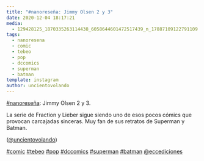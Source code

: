 ```yaml
---
title: "#nanoreseña: Jimmy Olsen 2 y 3"
date: 2020-12-04 18:17:21
media: 
  - 129428125_1870335263114438_6058644601472517439_n_17887109122791109.jpg
tags: 
  - nanoresena
  - comic
  - tebeo
  - pop
  - dccomics
  - superman
  - batman
template: instagram
author: uncientovolando
---
```


[#nanoreseña](/tags/nanoresena): Jimmy Olsen 2 y 3.

La serie de Fraction y Lieber sigue siendo uno de esos pocos cómics que provocan carcajadas sinceras. Muy fan de sus retratos de Superman y Batman.

([@uncientovolando](https://instagram.com/uncientovolando))

[#comic](/tags/comic) [#tebeo](/tags/tebeo) [#pop](/tags/pop) [#dccomics](/tags/dccomics) [#superman](/tags/superman) [#batman](/tags/batman) [@eccediciones](https://instagram.com/eccediciones)
